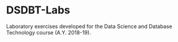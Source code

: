 # DSDBT-Labs
Laboratory exercises developed for the Data Science and Database Technology course (A.Y. 2018-19).
